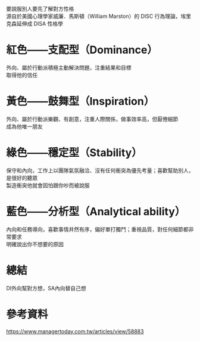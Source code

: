 要說服別人要先了解對方性格  
源自於美國心理學家威廉．馬斯頓（William Marston）的 DISC 行為理論，埃里克森延伸成 DISA 性格學  
# 紅色——支配型（Dominance）
外向、屬於行動派積極主動解決問題，注重結果和目標  
取得他的信任  

# 黃色——鼓舞型（Inspiration）
外向、屬於行動派樂觀、有創意，注重人際關係，做事效率高，但厭倦細節  
成為他唯一朋友  

# 綠色——穩定型（Stability）
保守和內向，工作上以團隊氣氛融洽、沒有任何衝突為優先考量；喜歡幫助別人，是很好的聽眾  
製造衝突他就會因怕跟你吵而被說服  

# 藍色——分析型（Analytical ability）
內向和任務導向，喜歡事情井然有序，偏好單打獨鬥；重視品質，對任何細節都非常要求  
明確說出你不想要的原因  

# 總結
DI外向幫對方想，SA內向替自己想  


# 參考資料
https://www.managertoday.com.tw/articles/view/58883  
